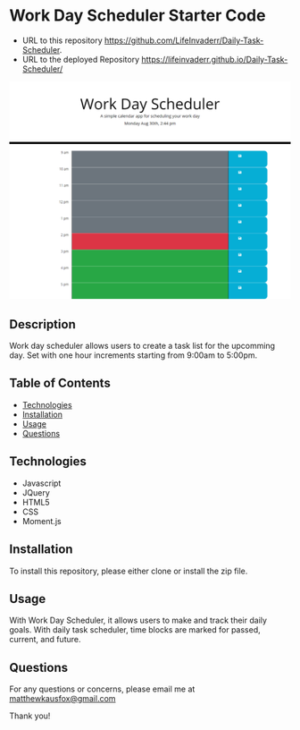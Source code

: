 # Work Day Scheduler Starter Code

* URL to this repository https://github.com/LifeInvaderr/Daily-Task-Scheduler.
* URL to the deployed Repository https://lifeinvaderr.github.io/Daily-Task-Scheduler/

![Work Day Scheduler](assets/images/DailTaskScheduler.png)

## Description
Work day scheduler allows users to create a task list for the upcomming day. Set with one hour increments starting from 9:00am to 5:00pm.

## Table of Contents
* [Technologies](#technologies)
* [Installation](#installation)
* [Usage](#usage)
* [Questions](#questions)

## Technologies
* Javascript
* JQuery
* HTML5
* CSS
* Moment.js

## Installation
To install this repository, please either clone or install the zip file.

## Usage
With Work Day Scheduler, it allows users to make and track their daily goals. With daily task scheduler, time blocks are marked for passed, current, and future.

## Questions
For any questions or concerns, please email me at matthewkausfox@gmail.com

Thank you!
